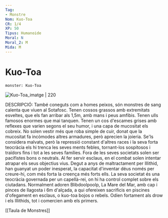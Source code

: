 ```yaml
---
Tag:
- Monstre
Nom: Kuo-Toa
CR: 1/4
XP: 50
Tipus: Humanoide
Moral: N
Moral_2: M
Mida: M
---
```

# Kuo-Toa

```statblock
monster: Kuo-Toa
```

![Kuo-Toa_imatge | 220](https://static.wikia.nocookie.net/forgottenrealms/images/2/28/Kuo-toa-5e.jpg/revision/latest/scale-to-width-down/350?cb=20190710143644)

DESCRIPCIÓ: 
També coneguts com a homes peixos, són monstres de sang calenta que viuen al Sotafosc. Tenen cossos grassos amb extremitats esveltes, que els fan arribar als 1,5m, amb mans i peus amfibis. Tenen ulls famosos enormes que mai tanquen. Tenen un cos d'escames grises amb reflexes que varien segons el seu humor, i una capa de mucositat els cobreix. No solen vestir més que roba simple de cuir, donat que la mucositat fa incòmodes altres armadures, però aprecien la joieria. Se'ls considera malvats, però la repressió constant d'altres races i la seva forta teocràcia els hi trenca les seves ments febles, tornant-los sospitosos i traïdors fins i tot a les seves famílies. Fora de les seves societats solen ser pacifistes bons o neutrals. Al fer servir esclaus, en el combat solen intentar atrapar els seus objectius vius. Degut a anys de maltractament per Illithid, han guanyat un poder inesperat, la capacitat d'inventar déus només per creure-hi, com més forta la creença més forts ells.  La seva societat és una teocràcia governada per un capellà-rei, on hi ha control complet sobre els ciutadans. Normalment adoren Blibdoolpoolp, La Mare del Mar, amb cap i pinces de llagosta i 6m d'alçada, a qui ofereixen sacrificis en piscines d'ofegament en esclaus, o kuo-toa bojos o rebels. Odien fortament als drow i els Illithids, tot i comercien amb els primers.

[[Taula de Monstres]]